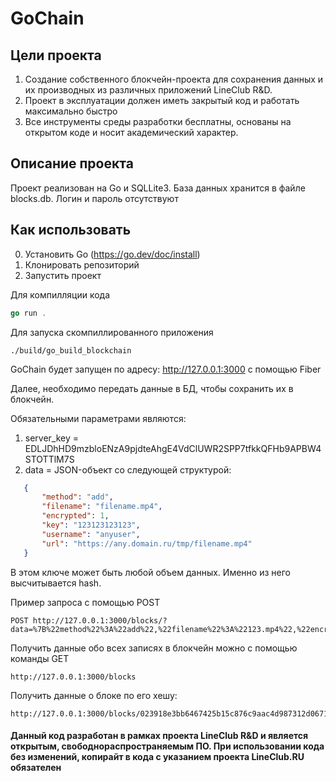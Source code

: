 # GoChain

## Цели проекта
1. Создание собственного блокчейн-проекта для сохранения данных и их производных из различных приложений LineClub R&D.
2. Проект в эксплуатации должен иметь закрытый код и работать максимально быстро
3. Все инструменты среды разработки бесплатны, основаны на открытом коде и носит академический характер.

## Описание проекта
Проект реализован на Go и SQLLite3. База данных хранится в файле blocks.db. Логин и пароль отсутствуют

## Как использовать
0. Установить Go (https://go.dev/doc/install)
1. Клонировать репозиторий
2. Запустить проект

Для компилляции кода 
```go
go run .
```

Для запуска скомпиллированного приложения
```shell
./build/go_build_blockchain
```

GoChain будет запущен по адресу: http://127.0.0.1:3000 с помощью Fiber

Далее, необходимо передать данные в БД, чтобы сохранить их в блокчейн.

Обязательными параметрами являются: 
1. server_key = EDLJDhHD9mzbloENzA9pjdteAhgE4VdClUWR2SPP7tfkkQFHb9APBW4STOTTlM7S
2. data = JSON-объект со следующей структурой:
```json
   {
       "method": "add",
       "filename": "filename.mp4",
       "encrypted": 1,
       "key": "123123123123",
       "username": "anyuser",
       "url": "https://any.domain.ru/tmp/filename.mp4"
   }
```
В этом ключе может быть любой объем данных. Именно из него высчитывается hash.

Пример запроса с помощью POST
```
POST http://127.0.0.1:3000/blocks/?data=%7B%22method%22%3A%22add%22,%22filename%22%3A%22123.mp4%22,%22encrypted%22%3A1,%22key%22%3A%22123123123123%22,%22username%22%3A%22anyuser%22,%22url%22%3A%22https%3A%2F%2Fstats.lineclub.ru%2Ftmp%2F123.mp4%22%7D&server_key=EDLJDhHD9mzbloENzA9pjdteAhgE4VdClUWR2SPP7tfkkQFHb9APBW4STOTTlM7S
```

Получить данные обо всех записях в блокчейн можно с помощью команды GET
```
http://127.0.0.1:3000/blocks
```

Получить данные о блоке по его хешу:
```
http://127.0.0.1:3000/blocks/023918e3bb6467425b15c876c9aac4d987312d06718adb63f63c61b01c05e668
```


#### Данный код разработан в рамках проекта LineClub R&D и является открытым, свободнораспространяемым ПО. При использовании кода без изменений, копирайт в кода с указанием проекта LineClub.RU обязателен